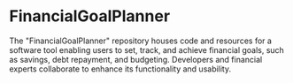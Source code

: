 # FinancialGoalPlanner
The "FinancialGoalPlanner" repository houses code and resources for a software tool enabling users to set, track, and achieve financial goals, such as savings, debt repayment, and budgeting. Developers and financial experts collaborate to enhance its functionality and usability.
